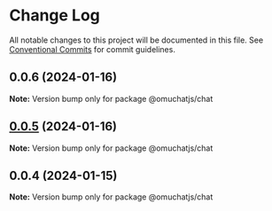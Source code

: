 # Change Log

All notable changes to this project will be documented in this file.
See [Conventional Commits](https://conventionalcommits.org) for commit guidelines.

## 0.0.6 (2024-01-16)

**Note:** Version bump only for package @omuchatjs/chat





## [0.0.5](https://github.com/OMUCHAT/omuchat.js/compare/v0.0.4...v0.0.5) (2024-01-16)

**Note:** Version bump only for package @omuchatjs/chat





## 0.0.4 (2024-01-15)

**Note:** Version bump only for package @omuchatjs/chat

